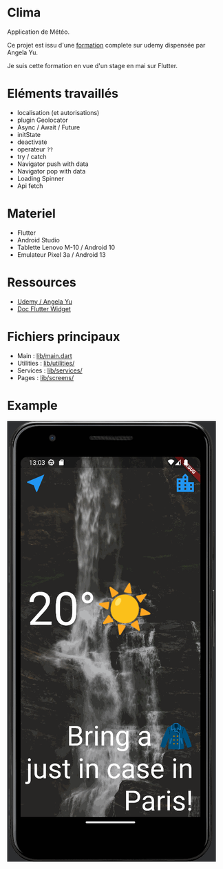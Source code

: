 # Clima

Application de Météo.

Ce projet est issu d'une [formation](https://www.udemy.com/course/flutter-bootcamp-with-dart/) complete sur udemy dispensée par Angela Yu.

Je suis cette formation en vue d'un stage en mai sur Flutter.

# Eléments travaillés

- localisation (et autorisations)
- plugin Geolocator
- Async / Await / Future
- initState
- deactivate
- operateur `??`
- try / catch
- Navigator push with data
- Navigator pop with data
- Loading Spinner
- Api fetch

# Materiel

- Flutter
- Android Studio
- Tablette Lenovo M-10 / Android 10
- Emulateur Pixel 3a / Android 13

# Ressources

- [Udemy / Angela Yu](https://www.udemy.com/course/flutter-bootcamp-with-dart/)
- [Doc Flutter Widget](https://docs.flutter.dev/ui/widgets)

# Fichiers principaux

- Main : [lib/main.dart](lib/main.dart)
- Utilities : [lib/utilities/](lib/utilities)
- Services : [lib/services/](lib/services)
- Pages : [lib/screens/](lib/screens)

# Example

![bmi](doc/clima.gif)